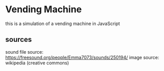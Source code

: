 # Vending Machine
this is a simulation of a vending machine in JavaScript



## sources
sound file source: https://freesound.org/people/Emma7073/sounds/250194/
image source: wikipedia (creative commons)
